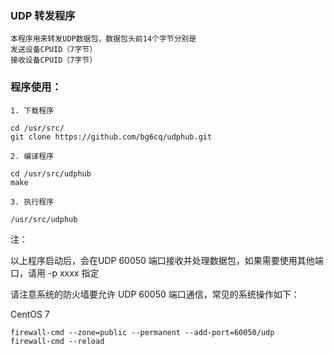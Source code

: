### UDP 转发程序

```
本程序用来转发UDP数据包，数据包头前14个字节分别是
发送设备CPUID（7字节）
接收设备CPUID（7字节）
```

### 程序使用：

```
1. 下载程序

cd /usr/src/
git clone https://github.com/bg6cq/udphub.git

2. 编译程序

cd /usr/src/udphub
make

3. 执行程序

/usr/src/udphub 

```
注：

以上程序启动后，会在UDP 60050 端口接收并处理数据包，如果需要使用其他端口，请用 -p xxxx 指定

请注意系统的防火墙要允许 UDP 60050 端口通信，常见的系统操作如下：

CentOS 7
```
firewall-cmd --zone=public --permanent --add-port=60050/udp
firewall-cmd --reload
```



